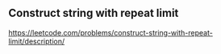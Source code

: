 ## Construct string with repeat limit
https://leetcode.com/problems/construct-string-with-repeat-limit/description/

